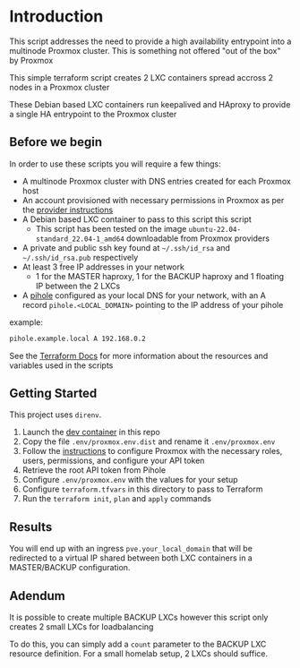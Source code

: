 # Introduction

This script addresses the need to provide a high availability entrypoint into a multinode Proxmox cluster.
This is something not offered "out of the box" by Proxmox

This simple terraform script creates 2 LXC containers spread accross 2 nodes in a Proxmox cluster

These Debian based LXC containers run keepalived and HAproxy to provide a single HA entrypoint to the Proxmox cluster

## Before we begin

In order to use these scripts you will require a few things:

- A multinode Proxmox cluster with DNS entries created for each Proxmox host
- An account provisioned with necessary permissions in Proxmox as per the [provider instructions](https://registry.terraform.io/providers/Telmate/proxmox/latest/docs)
- A Debian based LXC container to pass to this script this script
  - This script has been tested on the image `ubuntu-22.04-standard_22.04-1_amd64` downloadable from Proxmox providers
- A private and public ssh key found at `~/.ssh/id_rsa` and `~/.ssh/id_rsa.pub` respectively
- At least 3 free IP addresses in your network
  - 1 for the MASTER haproxy, 1 for the BACKUP haproxy and 1 floating IP between the 2 LXCs
- A [pihole](https://pi-hole.net/) configured as your local DNS for your network, with an A record `pihole.<LOCAL_DOMAIN>` pointing to the IP address of your pihole 

example:
```bash
pihole.example.local A 192.168.0.2
```

See the [Terraform Docs](TERRAFORMDOCS.MD) for more information about the resources and variables used in the scripts

## Getting Started

This project uses `direnv`.

1) Launch the [dev container](https://code.visualstudio.com/docs/devcontainers/containers) in this repo
2) Copy the file `.env/proxmox.env.dist` and rename it `.env/proxmox.env`
3) Follow the [instructions](https://registry.terraform.io/providers/Telmate/proxmox/latest/docs) to configure Proxmox with the necessary roles, users, permissions, and configure your API token
4) Retrieve the root API token from Pihole
5) Configure `.env/proxmox.env` with the values for your setup
6) Configure `terraform.tfvars` in this directory to pass to Terraform
7) Run the `terraform init`, `plan` and `apply` commands

## Results

You will end up with an ingress `pve.your_local_domain` that will be redirected to a virtual IP shared between both LXC containers in a MASTER/BACKUP configuration.

## Adendum

It is possible to create multiple BACKUP LXCs however this script only creates 2 small LXCs for loadbalancing

To do this, you can simply add a `count` parameter to the BACKUP LXC resource definition. For a small homelab setup, 2 LXCs should suffice.
